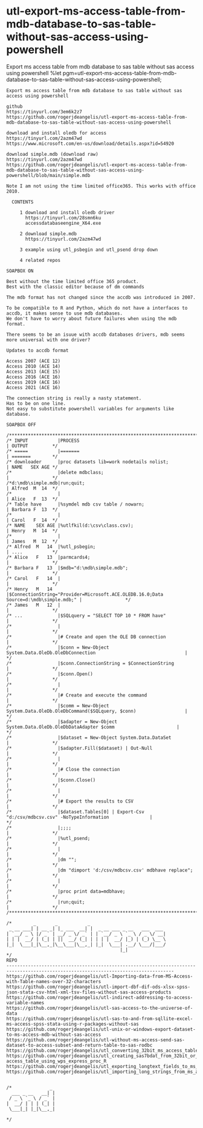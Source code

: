 # utl-export-ms-access-table-from-mdb-database-to-sas-table-without-sas-access-using-powershell
Export ms access table from mdb database to sas table without sas access using powershell
    %let pgm=utl-export-ms-access-table-from-mdb-database-to-sas-table-without-sas-access-using-powershell;

    Export ms access table from mdb database to sas table without sas access using powershell

    github
    https://tinyurl.com/3em6k2z7
    https://github.com/rogerjdeangelis/utl-export-ms-access-table-from-mdb-database-to-sas-table-without-sas-access-using-powershell

    download and install oledb for access
    https://tinyurl.com/2azm47wd
    https://www.microsoft.com/en-us/download/details.aspx?id=54920

    download simple.mdb (download raw)
    https://tinyurl.com/2azm47wd
    https://github.com/rogerjdeangelis/utl-export-ms-access-table-from-mdb-database-to-sas-table-without-sas-access-using-powershell/blob/main/simple.mdb

    Note I am not using the time limited office365. This works with office 2010.

      CONTENTS

         1 download and install oledb driver
           https://tinyurl.com/28smn6ku
           accessdatabaseengine_X64.exe

         2 download simple.mdb
           https://tinyurl.com/2azm47wd

         3 example using utl_psbegin and utl_psend drop down

         4 related repos

    SOAPBOX ON

    Best without the time limited office 365 product.
    Best with the classic editor because of dm commands

    The mdb format has not changed since the accdb was introduced in 2007.

    To be compatible to R and Python, which do not have a interfaces to accdb, it makes sense to use mdb databases.
    We don't have to worry about future failures when using the mdb format.

    There seems to be an isuue with accdb databases drivers, mdb seems more universal with one driver?

    Updates to accdb format

    Access 2007 (ACE 12)
    Access 2010 (ACE 14)
    Access 2013 (ACE 15)
    Access 2016 (ACE 16)
    Access 2019 (ACE 16)
    Access 2021 (ACE 16)

    The connection string is really a nasty statement.
    Has to be on one line.
    Not easy to substitute powershell variables for arguments like database.

    SOAPBOX OFF

    /**************************************************************************************************************************/
    /* INPUT           |PROCESS                                                                              | OUTPUT         */
    /* =====           |=======                                                                              | =======        */
    /* downloader      |proc datasets lib=work nodetails nolist;                                             | NAME   SEX AGE */
    /*                 |delete mdbclass;                                                                     |                */
    /*d:\mdb\simple.mdb|run;quit;                                                                            | Alfred  M  14  */
    /*                 |                                                                                     | Alice   F  13  */
    /* Table have      |%symdel mdb csv table / nowarn;                                                      | Barbara F  13  */
    /*                 |                                                                                     | Carol   F  14  */
    /* NAME    SEX AGE |%utlfkil(d:\csv\class.csv);                                                          | Henry   M  14  */
    /*                 |                                                                                     | James   M  12  */
    /* Alfred  M   14  |%utl_psbegin;                                                                        | ....           */
    /* Alice   F   13  |parmcards4;                                                                          |                */
    /* Barbara F   13  |$mdb="d:\mdb\simple.mdb";                                                            |                */
    /* Carol   F   14  |                                                                                     |                */
    /* Henry   M   14  |$ConnectionString="Provider=Microsoft.ACE.OLEDB.16.0;Data Source=d:\mdb\simple.mdb;" |                */
    /* James   M   12  |                                                                                     |                */
    /* ...             |$SQLquery = "SELECT TOP 10 * FROM have"                                              |                */
    /*                 |                                                                                     |                */
    /*                 |# Create and open the OLE DB connection                                              |                */
    /*                 |$conn = New-Object System.Data.OleDb.OleDbConnection                                 |                */
    /*                 |$conn.ConnectionString = $ConnectionString                                           |                */
    /*                 |$conn.Open()                                                                         |                */
    /*                 |                                                                                     |                */
    /*                 |# Create and execute the command                                                     |                */
    /*                 |$comm = New-Object System.Data.OleDb.OleDbCommand($SQLquery, $conn)                  |                */
    /*                 |$adapter = New-Object System.Data.OleDb.OleDbDataAdapter $comm                       |                */
    /*                 |$dataset = New-Object System.Data.DataSet                                            |                */
    /*                 |$adapter.Fill($dataset) | Out-Null                                                   |                */
    /*                 |                                                                                     |                */
    /*                 |# Close the connection                                                               |                */
    /*                 |$conn.Close()                                                                        |                */
    /*                 |                                                                                     |                */
    /*                 |# Export the results to CSV                                                          |                */
    /*                 |$dataset.Tables[0] | Export-Csv "d:/csv/mdbcsv.csv" -NoTypeInformation               |                */
    /*                 |;;;;                                                                                 |                */
    /*                 |%utl_psend;                                                                          |                */
    /*                 |                                                                                     |                */
    /*                 |dm "";                                                                               |                */
    /*                 |dm "dimport 'd:/csv/mdbcsv.csv' mdbhave replace";                                    |                */
    /*                 |                                                                                     |                */
    /*                 |proc print data=mdbhave;                                                             |                */
    /*                 |run;quit;                                                                            |                */
    /**************************************************************************************************************************/

    /*        _       _           _
     _ __ ___| | __ _| |_ ___  __| |  _ __ ___ _ __   ___  ___
    | `__/ _ \ |/ _` | __/ _ \/ _` | | `__/ _ \ `_ \ / _ \/ __|
    | | |  __/ | (_| | ||  __/ (_| | | | |  __/ |_) | (_) \__ \
    |_|  \___|_|\__,_|\__\___|\__,_| |_|  \___| .__/ \___/|___/
                                              |_|
    */
    REPO
    ------------------------------------------------------------------------------------------------------------------------------------
    https://github.com/rogerjdeangelis/utl-Importing-data-from-MS-Access-with-Table-names-over-32-characters
    https://github.com/rogerjdeangelis/utl-import-dbf-dif-ods-xlsx-spss-json-stata-csv-html-xml-tsv-files-without-sas-access-products
    https://github.com/rogerjdeangelis/utl-indirect-addressing-to-access-variable-names
    https://github.com/rogerjdeangelis/utl-sas-access-to-the-universe-of-data
    https://github.com/rogerjdeangelis/utl-sas-to-and-from-sqllite-excel-ms-access-spss-stata-using-r-packages-without-sas
    https://github.com/rogerjdeangelis/utl-unix-or-windows-export-dataset-to-ms-access-mdb-without-sas-access
    https://github.com/rogerjdeangelis/utl-without-ms-access-send-sas-dataset-to-access-subset-and-return-table-to-sas-rodbc
    https://github.com/rogerjdeangelis/utl_converting_32bit_ms_access_tables_to_sas_datasets_without_sas_access_products
    https://github.com/rogerjdeangelis/utl_creating_sas7bdat_from_32bit_or_64bit_ms-access_table_using_wps_express_proc_R
    https://github.com/rogerjdeangelis/utl_exporting_longtext_fields_to_ms_access
    https://github.com/rogerjdeangelis/utl_importing_long_strings_from_ms_access


    /*              _
      ___ _ __   __| |
     / _ \ `_ \ / _` |
    |  __/ | | | (_| |
     \___|_| |_|\__,_|

    */
